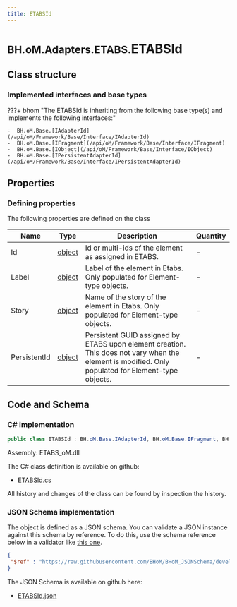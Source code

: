 ```yaml
---
title: ETABSId
---
```


# <small>BH.oM.Adapters.ETABS.</small>**ETABSId**



## Class structure

### Implemented interfaces and base types

???+ bhom "The ETABSId is inheriting from the following base type(s) and implements the following interfaces:"

    -  BH.oM.Base.[IAdapterId](/api/oM/Framework/Base/Interface/IAdapterId)
    -  BH.oM.Base.[IFragment](/api/oM/Framework/Base/Interface/IFragment)
    -  BH.oM.Base.[IObject](/api/oM/Framework/Base/Interface/IObject)
    -  BH.oM.Base.[IPersistentAdapterId](/api/oM/Framework/Base/Interface/IPersistentAdapterId)


## Properties



### Defining properties

The following properties are defined on the class

| Name             | Type             | Description      | Quantity         |
|------------------|------------------|------------------|------------------|
| Id | [object](https://learn.microsoft.com/en-us/dotnet/api/System.Object?view=netstandard-2.0) | Id or multi-ids of the element as assigned in ETABS. | - |
| Label | [object](https://learn.microsoft.com/en-us/dotnet/api/System.Object?view=netstandard-2.0) | Label of the element in Etabs. Only populated for Element-type objects. | - |
| Story | [object](https://learn.microsoft.com/en-us/dotnet/api/System.Object?view=netstandard-2.0) | Name of the story of the element in Etabs. Only populated for Element-type objects. | - |
| PersistentId | [object](https://learn.microsoft.com/en-us/dotnet/api/System.Object?view=netstandard-2.0) | Persistent GUID assigned by ETABS upon element creation. This does not vary when the element is modified. Only populated for Element-type objects. | - |


## Code and Schema

### C# implementation

``` C# title="C#"
public class ETABSId : BH.oM.Base.IAdapterId, BH.oM.Base.IFragment, BH.oM.Base.IObject, BH.oM.Base.IPersistentAdapterId
```

Assembly: ETABS_oM.dll

The C# class definition is available on github:

- [ETABSId.cs](https://github.com/BHoM/ETABS_Toolkit/blob/develop/ETABS_oM/Fragments\ETABSId.cs)

All history and changes of the class can be found by inspection the history.
### JSON Schema implementation

The object is defined as a JSON schema. You can validate a JSON instance against this schema by reference. To do this, use the schema reference below in a validator like [this one](https://www.jsonschemavalidator.net/).

``` json title="JSON Schema"
{
 "$ref" : "https://raw.githubusercontent.com/BHoM/BHoM_JSONSchema/develop/ETABS_oM/ETABSId.json"
}
```

The JSON Schema is available on github here:

- [ETABSId.json](https://github.com/BHoM/BHoM_JSONSchema/blob/develop/ETABS_oM/ETABSId.json)
